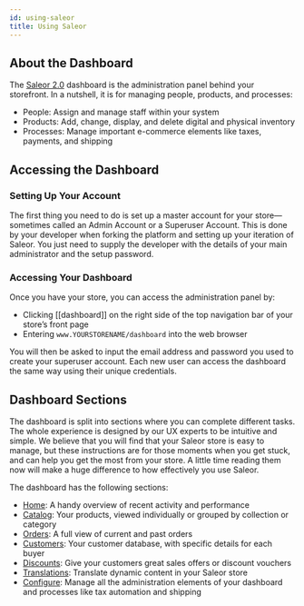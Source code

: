 ```yaml
---
id: using-saleor
title: Using Saleor
---
```


## About the Dashboard

The [Saleor 2.0](https://saleor.io/blog/saleor-release-graphqlfirst-headless-ecommerce-102/) dashboard is the administration panel behind your storefront. In a nutshell, it is for managing people, products, and processes:

- People: Assign and manage staff within your system
- Products: Add, change, display, and delete digital and physical inventory
- Processes: Manage important e-commerce elements like taxes, payments, and shipping


## Accessing the Dashboard

### Setting Up Your Account

The first thing you need to do is set up a master account for your store—sometimes called an Admin Account or a Superuser Account. This is done by your developer when forking the platform and setting up your iteration of Saleor. You just need to supply the developer with the details of your main administrator and the setup password.


### Accessing Your Dashboard

Once you have your store, you can access the administration panel by: 

- Clicking [[dashboard]] on the right side of the top navigation bar of your store’s front page
- Entering `www.YOURSTORENAME/dashboard` into the web browser

You will then be asked to input the email address and password you used to create your superuser account. Each new user can access the dashboard the same way using their unique credentials.


## Dashboard Sections

The dashboard is split into sections where you can complete different tasks. The whole experience is designed by our UX experts to be intuitive and simple. We believe that you will find that your Saleor store is easy to manage, but these instructions are for those moments when you get stuck, and can help you get the most from your store. A little time reading them now will make a huge difference to how effectively you use Saleor.

The dashboard has the following sections:

- [Home](/docs/dashboard/home): A handy overview of recent activity and performance
- [Catalog](/docs/dashboard/catalog/intro): Your products, viewed individually or grouped by collection or category
- [Orders](/docs/dashboard/orders): A full view of current and past orders
- [Customers](/docs/dashboard/customers): Your customer database, with specific details for each buyer
- [Discounts](/docs/dashboard/discounts/sales): Give your customers great sales offers or discount vouchers
- [Translations](/docs/dashboards/translations): Translate dynamic content in your Saleor store
- [Configure](/docs/dashboard/configuration/intro): Manage all the administration elements of your dashboard and processes like tax automation and shipping
